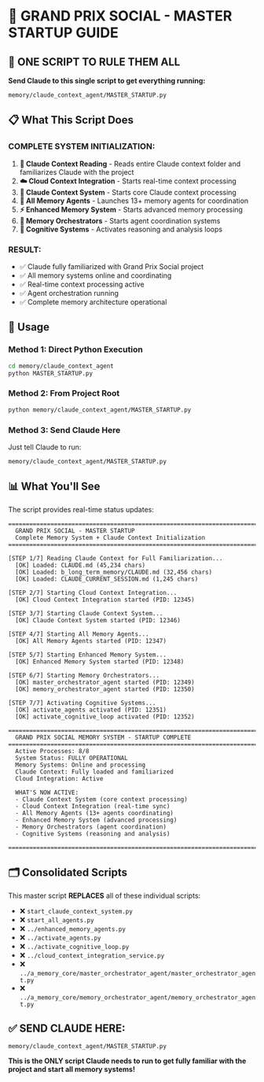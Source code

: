 # 🏁 GRAND PRIX SOCIAL - MASTER STARTUP GUIDE

## 🚀 ONE SCRIPT TO RULE THEM ALL

**Send Claude to this single script to get everything running:**

```
memory/claude_context_agent/MASTER_STARTUP.py
```

## 📋 What This Script Does

### **COMPLETE SYSTEM INITIALIZATION:**

1. **🧠 Claude Context Reading** - Reads entire Claude context folder and familiarizes Claude with the project
2. **☁️ Cloud Context Integration** - Starts real-time context processing 
3. **🎯 Claude Context System** - Starts core Claude context processing
4. **🤖 All Memory Agents** - Launches 13+ memory agents for coordination
5. **⚡ Enhanced Memory System** - Starts advanced memory processing
6. **🔧 Memory Orchestrators** - Starts agent coordination systems
7. **🧪 Cognitive Systems** - Activates reasoning and analysis loops

### **RESULT:**
- ✅ Claude fully familiarized with Grand Prix Social project
- ✅ All memory systems online and coordinating
- ✅ Real-time context processing active
- ✅ Agent orchestration running
- ✅ Complete memory architecture operational

## 🔧 Usage

### **Method 1: Direct Python Execution**
```bash
cd memory/claude_context_agent
python MASTER_STARTUP.py
```

### **Method 2: From Project Root**
```bash
python memory/claude_context_agent/MASTER_STARTUP.py
```

### **Method 3: Send Claude Here**
Just tell Claude to run:
```
memory/claude_context_agent/MASTER_STARTUP.py
```

## 📊 What You'll See

The script provides real-time status updates:

```
================================================================================
  GRAND PRIX SOCIAL - MASTER STARTUP
  Complete Memory System + Claude Context Initialization
================================================================================

[STEP 1/7] Reading Claude Context for Full Familiarization...
  [OK] Loaded: CLAUDE.md (45,234 chars)
  [OK] Loaded: b_long_term_memory/CLAUDE.md (32,456 chars)
  [OK] Loaded: CLAUDE_CURRENT_SESSION.md (1,245 chars)

[STEP 2/7] Starting Cloud Context Integration...
  [OK] Cloud Context Integration started (PID: 12345)

[STEP 3/7] Starting Claude Context System...
  [OK] Claude Context System started (PID: 12346)

[STEP 4/7] Starting All Memory Agents...
  [OK] All Memory Agents started (PID: 12347)

[STEP 5/7] Starting Enhanced Memory System...
  [OK] Enhanced Memory System started (PID: 12348)

[STEP 6/7] Starting Memory Orchestrators...
  [OK] master_orchestrator_agent started (PID: 12349)
  [OK] memory_orchestrator_agent started (PID: 12350)

[STEP 7/7] Activating Cognitive Systems...
  [OK] activate_agents activated (PID: 12351)
  [OK] activate_cognitive_loop activated (PID: 12352)

================================================================================
  GRAND PRIX SOCIAL MEMORY SYSTEM - STARTUP COMPLETE
================================================================================
  Active Processes: 8/8
  System Status: FULLY OPERATIONAL
  Memory Systems: Online and processing
  Claude Context: Fully loaded and familiarized
  Cloud Integration: Active

  WHAT'S NOW ACTIVE:
  - Claude Context System (core context processing)
  - Cloud Context Integration (real-time sync)
  - All Memory Agents (13+ agents coordinating)
  - Enhanced Memory System (advanced processing)
  - Memory Orchestrators (agent coordination)
  - Cognitive Systems (reasoning and analysis)

================================================================================
```

## 🗂️ Consolidated Scripts

This master script **REPLACES** all of these individual scripts:
- ❌ `start_claude_context_system.py`
- ❌ `start_all_agents.py`
- ❌ `../enhanced_memory_agents.py`
- ❌ `../activate_agents.py`
- ❌ `../activate_cognitive_loop.py`
- ❌ `../cloud_context_integration_service.py`
- ❌ `../a_memory_core/master_orchestrator_agent/master_orchestrator_agent.py`
- ❌ `../a_memory_core/memory_orchestrator_agent/memory_orchestrator_agent.py`

## ✅ **SEND CLAUDE HERE:**

```
memory/claude_context_agent/MASTER_STARTUP.py
```

**This is the ONLY script Claude needs to run to get fully familiar with the project and start all memory systems!**